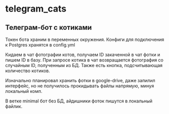 # telegram_cats
## Телеграм-бот с котиками


Токен бота храним в переменных окружения.
Конфиги для подключения к Postgres хранятся в config.yml


Кидаем в чат фотографии котов, получаем ID закаченной в чат фотки и пишем ID в базу.
При запросе котика в чат возвращается фотография со случайным ID, полученным из БД.
Также есть кнопка, подсчитывающая количество котиков.

Изначально планировал хранить фотки в google-drive, даже запилил интерфейс,
но не получилось прокидывать файлы напрямую, минуя локальный комп.

В ветке minimal бот без БД, айдишники фоток пишутся в локальный файлик.